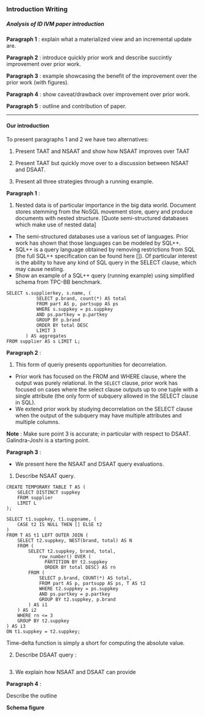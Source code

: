 ### Introduction Writing

##### Analysis of ID IVM paper introduction

**Paragraph 1** : explain what a materialized view and an incremental update are.

**Paragraph 2** : introduce quickly prior work and describe succintly improvement over prior work.

**Paragraph 3** : example showcasing the benefit of the improvement over the prior work (with figures).

**Paragraph 4** : show caveat/drawback over improvement over prior work.

**Paragraph 5** : outline and contribution of paper.

---

#### Our introduction

To present paragraphs 1 and 2 we have two alternatives:

1) Present TAAT and NSAAT and show how NSAAT improves over TAAT

2) Present TAAT but quickly move over to a discussion between NSAAT and DSAAT.

3) Present all three strategies through a running example.   

**Paragraph 1** :

 1. Nested data is of particular importance in the big data world. Document stores stemming from the NoSQL movement store, query and produce documents with nested structure. [Quote semi-structured databases which make use of nested data]
 - The semi-structured databases use a various set of languages. Prior work has shown that those languages can be modeled by SQL++.
 - SQL++ is a query language obtained by removing restrictions from SQL (the full SQL++ specification can be found here []). Of particular interest is the ability to have any kind of SQL query in the SELECT clause, which may cause nesting.
 - Show an example of a SQL++ query (running example) using simplified schema from TPC-BB benchmark.

```
SELECT s.supplierkey, s.name, (           SELECT p.brand, count(*) AS total           FROM part AS p, partsupp AS ps           WHERE s.suppkey = ps.suppkey
           AND ps.partkey = p.partkey           GROUP BY p.brand           ORDER BY total DESC           LIMIT 3       ) AS aggregatesFROM supplier AS s LIMIT L;
```

**Paragraph 2** :

 1. This form of queriy presents opportunities for decorrelation.
 - Prior work has focused on the FROM and WHERE clause, where the output was purely relational. In the `SELECT` clause, prior work has focused on cases where the select clause outputs up to one tuple with a single attribute (the only form of subquery allowed in the SELECT clause in SQL).
 - We extend prior work by studying decorrelation on the SELECT clause when the output of the subquery may have multiple attributes and multiple columns.

**Note** : Make sure point 3 is accurate; in particular with respect to DSAAT. Galindra-Joshi is a starting point. 

**Paragraph 3** :

 - We present here the NSAAT and DSAAT query evaluations.

1) Describe NSAAT query.

```
CREATE TEMPORARY TABLE T AS (
	SELECT DISTINCT suppkey
	FROM supplier
	LIMIT L
);

SELECT t1.suppkey, t1.suppname, (
	CASE t2 IS NULL THEN [] ELSE t2
)
FROM T AS t1 LEFT OUTER JOIN (
	SELECT t2.suppkey, NEST(brand, total) AS N
	FROM (
		SELECT t2.suppkey, brand, total,
			row_number() OVER (
			  PARTITION BY t2.suppkey
			  ORDER BY total DESC) AS rn
		FROM (
			SELECT p.brand, COUNT(*) AS total, 
			FROM part AS p, partsupp AS ps, T AS t2
			WHERE t2.suppkey = ps.suppkey
			AND ps.partkey = p.partkey
			GROUP BY t2.suppkey, p.brand
		) AS i1
	) AS i2
	WHERE rn <= 3
	GROUP BY t2.suppkey
) AS i3
ON t1.suppkey = t2.suppkey;
```

Time-delta function is simply a short for computing the absolute value. 

2) Describe DSAAT query : 

```

```

3) We explain how NSAAT and DSAAT can provide  

**Paragraph 4** :

Describe the outline 


**Schema figure**

